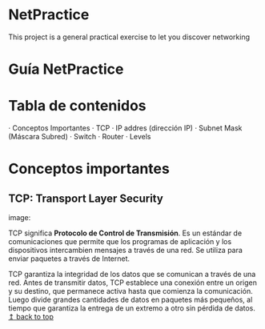 # NetPractice
This project is a general practical exercise to let you discover networking
# Guía NetPractice

# Tabla de contenidos

· Conceptos Importantes
· TCP
· IP addres (dirección IP)
· Subnet Mask (Máscara Subred)
· Switch
· Router
· Levels

# Conceptos importantes

## TCP: Transport Layer Security

image:

TCP significa <strong>Protocolo de Control de Transmisión</strong>. Es un estándar de comunicaciones que permite que los programas de aplicación y los dispositivos intercambien mensajes a través de una red. Se utiliza para enviar paquetes a través de Internet.

TCP garantiza la integridad de los datos que se comunican a través de una red. Antes de transmitir datos, TCP establece una conexión entre un origen y su destino, que permanece activa hasta que comienza la comunicación. Luego divide grandes cantidades de datos en paquetes más pequeños, al tiempo que garantiza la entrega de un extremo a otro sin pérdida de datos.
<br>
<a href="#top">↥ back to top</a> 
</br>
